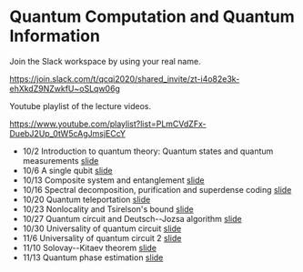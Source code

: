 # Quantum Computation and Quantum Information

Join the Slack workspace by using your real name.

https://join.slack.com/t/qcqi2020/shared_invite/zt-i4o82e3k-ehXkdZ9NZwkfU~oSLqw06g

Youtube playlist of the lecture videos.

https://www.youtube.com/playlist?list=PLmCVdZFx-DuebJ2Up_0tW5cAgJmsjECcY

* 10/2 Introduction to quantum theory: Quantum states and quantum measurements [slide](/tex/01_states_measurements.pdf)
* 10/6 A single qubit [slide](/tex/02_1qubit.pdf)
* 10/13 Composite system and entanglement [slide](/tex/03_joint.pdf)
* 10/16 Spectral decomposition, purification and superdense coding [slide](/tex/04_mixed_state.pdf)
* 10/20 Quantum teleportation [slide](/tex/05_teleportation.pdf)
* 10/23 Nonlocality and Tsirelson's bound [slide](/tex/06_nonlocality.pdf)
* 10/27 Quantum circuit and Deutsch--Jozsa algorithm [slide](/tex/07_Deutsch.pdf)
* 10/30 Universality of quantum circuit [slide](/tex/08_Universality.pdf)
* 11/6 Universality of quantum circuit 2 [slide](/tex/09_Universality2.pdf)
* 11/10 Solovay--Kitaev theorem [slide](/tex/10_SolovayKitaev.pdf)
* 11/13 Quantum phase estimation [slide](/tex/11_QuantumPhaseEstimation.pdf)
